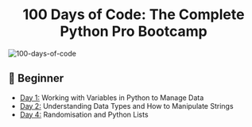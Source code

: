 <h1 align="center">100 Days of Code: The Complete Python Pro Bootcamp
</h1>

  ![100-days-of-code](https://miro.medium.com/v2/resize:fit:4800/format:webp/1*WYoJ_kLLFPcHLxnmoc0prg.jpeg)
  
## 🔰 Beginner 
- [Day 1:](https://github.com/byte-100/100-days-of-code/tree/main/day01) Working with Variables in Python to Manage Data
- [Day 2:](https://github.com/byte-100/100-days-of-code/tree/main/day02) Understanding Data Types and How to Manipulate Strings
- [Day 4:](https://github.com/byte-100/100-days-of-code/tree/main/day04) Randomisation and Python Lists

